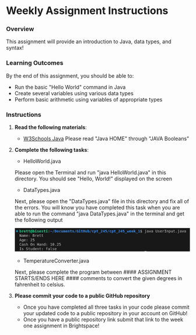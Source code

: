 # Weekly Assignment Instructions


### Overview
This assignment will provide an introduction to Java, data types, and syntax!

### Learning Outcomes
By the end of this assignment, you should be able to:
- Run the basic "Hello World" command in Java
- Create several variables using various data types
- Perform basic arithmetic using variables of appropriate types

### Instructions
1. **Read the following materials**:
   - [W3Schools Java](https://www.w3schools.com/java/default.asp) 
    Please read "Java HOME" through "JAVA Booleans"
   
2. **Complete the following tasks**:

    - HelloWorld.java
    
    Please open the Terminal and run "java HelloWorld.java" in this directory.
    You should see "Hello, World!" displayed on the screen

    - DataTypes.java 
    
    Next, please open the "DataTypes.java" file in this directory and fix all of the errors.  You will know you have completed this task when you are able to run the command "java DataTypes.java" in the terminal and get the following output

    ![Correct Ouassets/assignment_2_correct_output.pngtput](assets/assignment_2_correct_output.png)

    - TemperatureConverter.java

    Next, please complete the program between #### ASSIGNMENT STARTS/ENDS HERE #### comments to convert the given degrees in fahrenheit to celsius.

4. **Please commit your code to a public GitHub repository**
    - Once you have completed all three tasks in your code please commit your updated code to a public repository in your account on GitHub!
    - Once you have a public repository link submit that link to the week one assignment in Brightspace!
